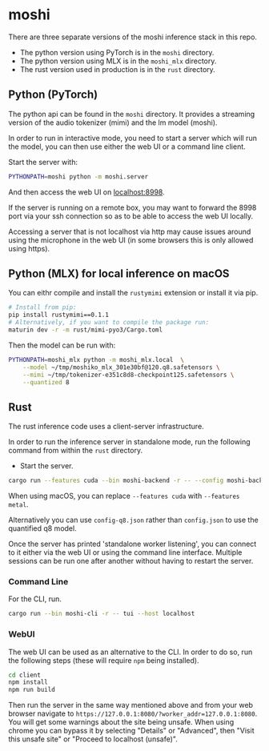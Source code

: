 # moshi

There are three separate versions of the moshi inference stack in this repo.
- The python version using PyTorch is in the `moshi` directory.
- The python version using MLX is in the `moshi_mlx` directory.
- The rust version used in production is in the `rust` directory.

## Python (PyTorch)

The python api can be found in the `moshi` directory. It provides a streaming
version of the audio tokenizer (mimi) and the lm model (moshi).

In order to run in interactive mode, you need to start a server which will
run the model, you can then use either the web UI or a command line client.

Start the server with:
```bash
PYTHONPATH=moshi python -m moshi.server
```

And then access the web UI on [localhost:8998](http://localhost:8998).

If the server is running on a remote box, you may want to forward the 8998 port
via your ssh connection so as to be able to access the web UI locally.

Accessing a server that is not localhost via http may cause issues around using
the microphone in the web UI (in some browsers this is only allowed using
https).

## Python (MLX) for local inference on macOS

You can eithr compile and install the `rustymimi` extension or install it via
pip.
```bash
# Install from pip:
pip install rustymimi==0.1.1
# Alternatively, if you want to compile the package run:
maturin dev -r -m rust/mimi-pyo3/Cargo.toml
```

Then the model can be run with:
```bash
PYTHONPATH=moshi_mlx python -m moshi_mlx.local  \
    --model ~/tmp/moshiko_mlx_301e30bf@120.q8.safetensors \
    --mimi ~/tmp/tokenizer-e351c8d8-checkpoint125.safetensors \
    --quantized 8
```
## Rust

The rust inference code uses a client-server infrastructure.

In order to run the inference server in standalone mode, run the following
command from within the `rust` directory.

- Start the server.
```bash
cargo run --features cuda --bin moshi-backend -r -- --config moshi-backend/config.json standalone
```
When using macOS, you can replace `--features cuda` with `--features metal`.

Alternatively you can use `config-q8.json` rather than `config.json` to use the
quantified q8 model.

Once the server has printed 'standalone worker listening', you can connect to it
either via the web UI or using the command line interface. Multiple sessions can
be run one after another without having to restart the server.

### Command Line

For the CLI, run.
```bash
cargo run --bin moshi-cli -r -- tui --host localhost
```

### WebUI

The web UI can be used as an alternative to the CLI. In order to do so, run the
following steps (these will require `npm` being installed).
```bash
cd client
npm install
npm run build
```

Then run the server in the same way mentioned above and from your web browser
navigate to `https://127.0.0.1:8080/?worker_addr=127.0.0.1:8080`. You will get
some warnings about the site being unsafe. When using chrome you can bypass it
by selecting "Details" or "Advanced", then "Visit this unsafe site" or "Proceed
to localhost (unsafe)".

